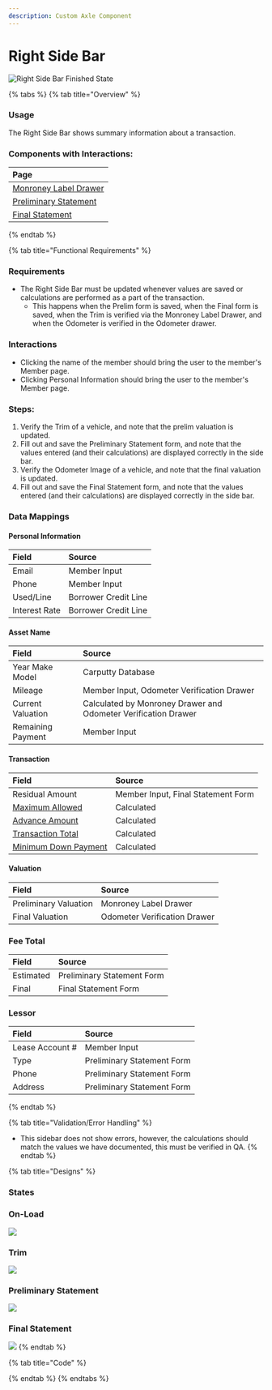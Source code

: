 ```yaml
---
description: Custom Axle Component
---
```


# Right Side Bar

![Right Side Bar Finished State](../.gitbook/assets/right-side-bar-finished.png)

{% tabs %}
{% tab title="Overview" %}
### Usage

The Right Side Bar shows summary information about a transaction.

### Components with Interactions:

| Page |
| :--- |
| [Monroney Label Drawer](../recipe/drawer/drawer-trim.md) |
| [Preliminary Statement](../recipe/form-receipe/statement-input-form-templates/lbo-preliminary-statement.md) |
| [Final Statement](../recipe/form-receipe/statement-input-form-templates/lbo-final-statement.md) |
{% endtab %}

{% tab title="Functional Requirements" %}
### Requirements

* The Right Side Bar must be updated whenever values are saved or calculations are performed as a part of the transaction.
  * This happens when the Prelim form is saved, when the Final form is saved, when the Trim is verified via the Monroney Label Drawer, and when the Odometer is verified in the Odometer drawer.

### Interactions

* Clicking the name of the member should bring the user to the member's Member page.
* Clicking Personal Information should bring the user to the member's Member page.

### Steps:

1. Verify the Trim of a vehicle, and note that the prelim valuation is updated.
2. Fill out and save the Preliminary Statement form, and note that the values entered \(and their calculations\) are displayed correctly in the side bar.
3. Verify the Odometer Image of a vehicle, and note that the final valuation is updated.
4. Fill out and save the Final Statement form, and note that the values entered \(and their calculations\) are displayed correctly in the side bar.

### Data Mappings

#### Personal Information

| Field | Source |
| :--- | :--- |
| Email | Member Input |
| Phone | Member Input |
| Used/Line | Borrower Credit Line |
| Interest Rate | Borrower Credit Line |

#### Asset Name

| Field | Source |
| :--- | :--- |
| Year Make Model | Carputty Database |
| Mileage | Member Input, Odometer Verification Drawer |
| Current Valuation | Calculated by Monroney Drawer and Odometer Verification Drawer |
| Remaining Payment | Member Input |

#### Transaction

| Field | Source |
| :--- | :--- |
| Residual Amount | Member Input, Final Statement Form |
| [Maximum Allowed](../overview/calculations.md) | Calculated |
| [Advance Amount](../overview/calculations.md) | Calculated |
| [Transaction Total](../overview/calculations.md) | Calculated |
| [Minimum Down Payment](../overview/calculations.md) | Calculated |

#### Valuation

| Field | Source |
| :--- | :--- |
| Preliminary Valuation | Monroney Label Drawer |
| Final Valuation | Odometer Verification Drawer |

### Fee Total

| Field | Source |
| :--- | :--- |
| Estimated | Preliminary Statement Form |
| Final | Final Statement Form |

### Lessor

| Field | Source |
| :--- | :--- |
| Lease Account \# | Member Input |
| Type | Preliminary Statement Form |
| Phone | Preliminary Statement Form |
| Address | Preliminary Statement Form |
{% endtab %}

{% tab title="Validation/Error Handling" %}
* This sidebar does not show errors, however, the calculations should match the values we have documented, this must be verified in QA.
{% endtab %}

{% tab title="Designs" %}
### States

### On-Load

![](../.gitbook/assets/right-side-bar-onload.png)

### Trim

![](../.gitbook/assets/right-side-bar-trim.png)

### Preliminary Statement

![](../.gitbook/assets/right-side-bar-prelim.png)

### Final Statement

![](../.gitbook/assets/right-side-bar-final.png)
{% endtab %}

{% tab title="Code" %}

{% endtab %}
{% endtabs %}









